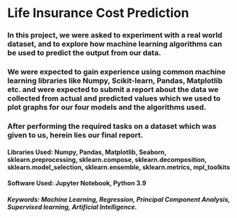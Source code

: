 # Life Insurance Cost Prediction

### In this project, we were asked to experiment with a real world dataset, and to explore how machine learning algorithms can be used to predict the output from our data.

### We were expected to gain experience using common machine learning libraries like Numpy, Scikit-learn, Pandas, Matplotlib etc. and were expected to submit a report about the data we collected from actual and predicted values which we used to plot graphs for our four models and the algorithms used.

### After performing the required tasks on a dataset which was given to us, herein lies our final report.

#### Libraries Used: Numpy, Pandas, Matplotlib, Seaborn, sklearn.preprocessing, sklearn.compose, sklearn.decomposition, sklearn.model_selection, sklearn.ensemble, sklearn.metrics, mpl_toolkits

#### Software Used: Jupyter Notebook, Python 3.9

##### Keywords: Machine Learning, Regression, Principal Component Analysis, Supervised learning, Artificial Intelligence.
